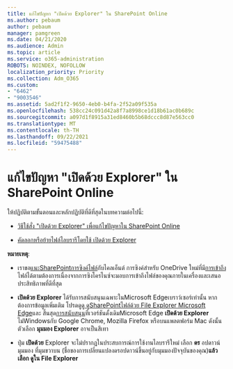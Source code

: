 ```yaml
---
title: แก้ไขปัญหา "เปิดด้วย Explorer" ใน SharePoint Online
ms.author: pebaum
author: pebaum
manager: pamgreen
ms.date: 04/21/2020
ms.audience: Admin
ms.topic: article
ms.service: o365-administration
ROBOTS: NOINDEX, NOFOLLOW
localization_priority: Priority
ms.collection: Adm_O365
ms.custom:
- "6462"
- "9003546"
ms.assetid: 5ad2f1f2-9650-4eb0-b4fa-2f52a09f535a
ms.openlocfilehash: 538cc24c091d42a8f7a8998ce1d18b61ac0b689c
ms.sourcegitcommit: a097d1f8915a31ed8460b5b68dccc8d87e563cc0
ms.translationtype: MT
ms.contentlocale: th-TH
ms.lasthandoff: 09/22/2021
ms.locfileid: "59475488"
---
```

# <a name="troubleshoot-open-with-explorer-issues-in-sharepoint-online"></a>แก้ไขปัญหา "เปิดด้วย Explorer" ใน SharePoint Online

ให้ปฏิบัติตามขั้นตอนและหลักปฏิบัติที่ดีที่สุดในบทความต่อไปนี้:

- [วิธีใช้สั่ง "เปิดด้วย Explorer" เพื่อแก้ไขปัญหาใน SharePoint Online](https://docs.microsoft.com/sharepoint/troubleshoot/lists-and-libraries/troubleshoot-issues-using-open-with-explorer)

- [คัดลอกหรือย้ายไฟล์ไลบรารีโดยใช้ เปิดด้วย Explorer](https://support.microsoft.com/office/copy-or-move-library-files-by-using-open-with-explorer-aaee7bfb-e2a1-42ee-8fc0-bcc0754f04d2?ui=en-us&rs=en-us&ad=us)

**หมายเหตุ**:
- เราขอ[แนะSharePointการซิงค์ไฟล์](https://support.microsoft.com/office/sync-sharepoint-and-teams-files-with-your-computer-6de9ede8-5b6e-4503-80b2-6190f3354a88?ui=en-us&rs=en-us&ad=us)กับไคลเอ็นต์ การซิงค์สำหรับ OneDrive ใหม่ที่มี[การเข้าถึง](https://support.microsoft.com/office/save-disk-space-with-onedrive-files-on-demand-for-windows-10-0e6860d3-d9f3-4971-b321-7092438fb38e?ui=en-us&rs=en-us&ad=us)ไฟล์ได้ตามต้องการเนื่องจากการซิงโครไนซ์จะมอบการเข้าถึงไฟล์ของคุณภายในเครื่องและเสนอประสิทธิภาพที่ดีที่สุด

- **เปิดด้วย Explorer** ได้รับการสนับสนุนเฉพาะในMicrosoft Edgeเบราว์เซอร์เท่านั้น หากต้องการข้อมูลเพิ่มเติม โปรดดู[ดู ดูSharePointไฟล์ด้วย File Explorer Microsoft Edge](https://docs.microsoft.com/SharePoint/sharepoint-view-in-edge)และ สิ้นสุด[การสนับสนุน](https://docs.microsoft.com/lifecycle/announcements/m365-ie11-microsoft-edge-legacy)ที่เวอร์ชันดั้งเดิมMicrosoft Edge **เปิดด้วย Explorer** ไม่Windowsกับ Google Chrome, Mozilla Firefox หรือบนแพลตฟอร์ม Mac ดังนั้นตัวเลือก **มุมมอง Explorer** อาจเป็นสีเทา

- ปุ่ม **เปิดด้วย** Explorer จะไม่ปรากฏในประสบการณ์การใช้งานไลบรารีใหม่ เลือก **ดร** อปดาวน์ มุมมอง ที่มุมขวาบน (ชื่อของการเปลี่ยนแปลงดรอปดาวน์ขึ้นอยู่กับมุมมองปัจจุบันของคุณ)**แล้วเลือก ดูใน File Explorer**

